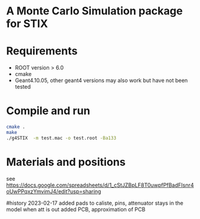 # A Monte Carlo Simulation package for STIX


# Requirements
- ROOT version > 6.0
- cmake
- Geant4.10.05, other geant4 versions may also work but have not been tested
# Compile and run
```sh
cmake .
make
./g4STIX  -m test.mac -o test.root -Ba133
```
# Materials and positions 
see https://docs.google.com/spreadsheets/d/1_cStJZBpLF8T0uwpfPfBadFIsnr4oUwPPqxzYmvimJ4/edit?usp=sharing



#history
2023-02-17
  added pads to caliste, pins, 
  attenuator stays in the model when att is out
  added PCB, approximation of PCB


